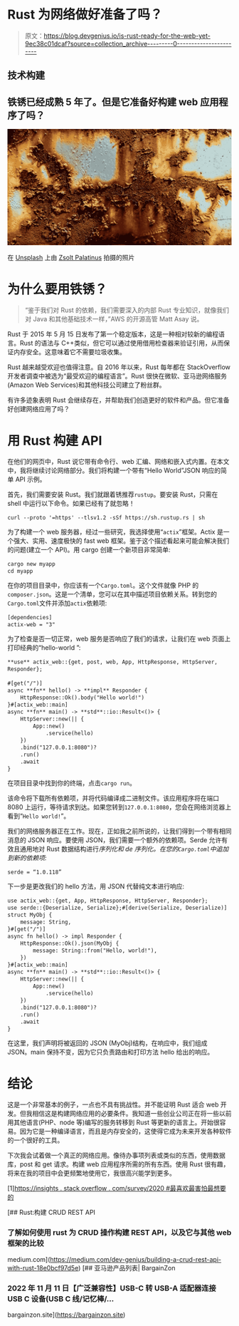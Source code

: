 # Rust 为网络做好准备了吗？

> 原文：<https://blog.devgenius.io/is-rust-ready-for-the-web-yet-9ec38c01dcaf?source=collection_archive---------0----------------------->

## 技术构建

## 铁锈已经成熟 5 年了。但是它准备好构建 web 应用程序了吗？

![](img/0c728a4aaf4a11cd0d05e66f449a7fe2.png)

在 [Unsplash](https://unsplash.com?utm_source=medium&utm_medium=referral) 上由 [Zsolt Palatinus](https://unsplash.com/@sunitalap?utm_source=medium&utm_medium=referral) 拍摄的照片

# 为什么要用铁锈？

> “鉴于我们对 Rust 的依赖，我们需要深入的内部 Rust 专业知识，就像我们对 Java 和其他基础技术一样，”AWS 的开源高管 Matt Asay 说。

Rust 于 2015 年 5 月 15 日发布了第一个稳定版本，这是一种相对较新的编程语言。Rust 的语法与 C++类似，但它可以通过使用借用检查器来验证引用，从而保证内存安全。这意味着它不需要垃圾收集。

Rust 越来越受欢迎也值得注意。自 2016 年以来，Rust 每年都在 StackOverflow 开发者调查中被选为“最受欢迎的编程语言”。Rust 很快在微软、亚马逊网络服务(Amazon Web Services)和其他科技公司建立了粉丝群。

有许多迹象表明 Rust 会继续存在，并帮助我们创造更好的软件和产品。但它准备好创建网络应用了吗？

# 用 Rust 构建 API

在他们的网页中，Rust 说它带有命令行、web 汇编、网络和嵌入式内置。在本文中，我将继续讨论网络部分。我们将构建一个带有“Hello World”JSON 响应的简单 API 示例。

首先，我们需要安装 Rust。我们就跟着锈推荐`rustup`。要安装 Rust，只需在 shell 中运行以下命令。如果已经有了就忽略！

```
curl --proto '=https' --tlsv1.2 -sSf https://sh.rustup.rs | sh
```

为了构建一个 web 服务器，经过一些研究，我选择使用“`actix`”框架。Actix 是一个强大、实用、速度极快的 fast web 框架。鉴于这个描述看起来可能会解决我们的问题(建立一个 API)。用 cargo 创建一个新项目非常简单:

```
cargo new myapp
cd myapp
```

在你的项目目录中，你应该有一个`Cargo.toml`。这个文件就像 PHP 的`composer.json`。这是一个清单，您可以在其中描述项目依赖关系。转到您的`Cargo.toml`文件并添加`actix`依赖项:

```
[dependencies]
actix-web = "3"
```

为了检查是否一切正常，web 服务是否响应了我们的请求，让我们在 web 页面上打印经典的“hello-world ”:

```
**use** actix_web::{get, post, web, App, HttpResponse, HttpServer, Responder};

#[get("/")]
async **fn** hello() -> **impl** Responder {
    HttpResponse::Ok().body("Hello world!")
}#[actix_web::main]
async **fn** main() -> **std**::io::Result<()> {
    HttpServer::new(|| {
        App::new()
            .service(hello)
    })
    .bind("127.0.0.1:8080")?
    .run()
    .await
}
```

在项目目录中找到你的终端，点击`cargo run`。

该命令将下载所有依赖项，并将代码编译成二进制文件。该应用程序将在端口 8080 上运行，等待请求到达。如果您转到`127.0.0.1:8080`，您会在网络浏览器上看到“`Hello world!`”。

我们的网络服务器正在工作。现在，正如我之前所说的，让我们得到一个带有相同消息的 JSON 响应。要使用 JSON，我们需要一个额外的依赖项。Serde 允许有效且通用地对 Rust 数据结构进行*序列化和 *de* 序列化。在您的`Cargo.toml`中追加到新的依赖项:*

```
serde = “1.0.118”
```

下一步是更改我们的 hello 方法，用 JSON 代替纯文本进行响应:

```
use actix_web::{get, App, HttpResponse, HttpServer, Responder};
use serde::{Deserialize, Serialize};#[derive(Serialize, Deserialize)]
struct MyObj {
    message: String,
}#[get("/")]
async fn hello() -> impl Responder {
    HttpResponse::Ok().json(MyObj {
        message: String::from("Hello, world!"),
    })
}#[actix_web::main]
async **fn** main() -> **std**::io::Result<()> {
    HttpServer::new(|| {
        App::new()
            .service(hello)
    })
    .bind("127.0.0.1:8080")?
    .run()
    .await
}
```

在这里，我们声明将被返回的 JSON (MyObj)结构，在响应中，我们组成 JSON。main 保持不变，因为它只负责路由和打印方法 hello 给出的响应。

# 结论

这是一个非常基本的例子，一点也不具有挑战性。并不能证明 Rust 适合 web 开发。但我相信这是构建网络应用的必要条件。我知道一些创业公司正在将一些以前用其他语言(PHP、node 等)编写的服务转移到 Rust 等更新的语言上。开始很容易。因为它是一种编译语言，而且是内存安全的，这使得它成为未来开发各种软件的一个很好的工具。

下次我会试着做一个真正的网络应用。像待办事项列表或类似的东西，使用数据库，post 和 get 请求。构建 web 应用程序所需的所有东西。使用 Rust 很有趣，将来在我的项目中会更频繁地使用它，我很高兴能学到更多。

[1][https://insights . stack overflow . com/survey/2020 #最喜欢最害怕最想要的](https://insights.stackoverflow.com/survey/2020#most-loved-dreaded-and-wanted)

[](https://medium.com/dev-genius/building-a-crud-rest-api-with-rust-18e0bcf97d5e) [## Rust:构建 CRUD REST API

### 了解如何使用 rust 为 CRUD 操作构建 REST API，以及它与其他 web 框架的比较

medium.com](https://medium.com/dev-genius/building-a-crud-rest-api-with-rust-18e0bcf97d5e) [](https://bargainzon.site) [## 亚马逊产品列表| BargainZon

### 2022 年 11 月 11 日【广泛兼容性】USB-C 转 USB-A 适配器连接 USB C 设备(USB C 线/记忆棒/…

bargainzon.site](https://bargainzon.site)